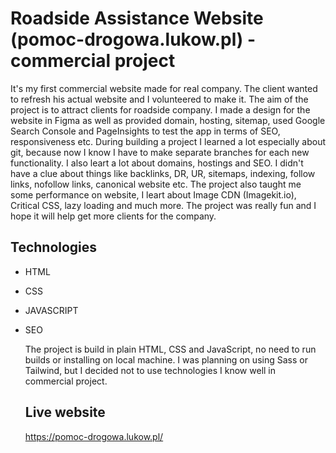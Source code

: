# Roadside Assistance Website (pomoc-drogowa.lukow.pl) - commercial project

It's my first commercial website made for real company. The client wanted to refresh his actual website and I volunteered to make it. The aim of the project is to attract clients for roadside company. I made a design for the website in Figma as well as provided domain, hosting, sitemap, used Google Search Console and PageInsights to test the app in terms of SEO, responsiveness etc.
During building a project I learned a lot especially about git, because now I know I have to make separate branches for each new functionality. I also leart a lot about domains, hostings and SEO. I didn't have a clue about things like backlinks, DR, UR, sitemaps, indexing, follow links, nofollow links, canonical website etc. The project also taught me some performance on website, I leart about Image CDN (Imagekit.io), Critical CSS, lazy loading and much more. The project was really fun and I hope it will help get more clients for the company.

## Technologies

- HTML
- CSS
- JAVASCRIPT
- SEO

  The project is build in plain HTML, CSS and JavaScript, no need to run builds or installing on local machine.
  I was planning on using Sass or Tailwind, but I decided not to use technologies I know well in commercial project.

  ## Live website

  https://pomoc-drogowa.lukow.pl/
